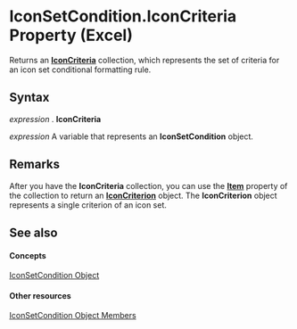 
# IconSetCondition.IconCriteria Property (Excel)

Returns an  **[IconCriteria](c3b0480a-6def-c315-32ed-137b64708810.md)** collection, which represents the set of criteria for an icon set conditional formatting rule.


## Syntax

 _expression_ . **IconCriteria**

 _expression_ A variable that represents an **IconSetCondition** object.


## Remarks

After you have the  **IconCriteria** collection, you can use the **[Item](82ed280b-e89e-f75d-246a-cacb57f2b4b2.md)** property of the collection to return an **[IconCriterion](3517d900-4d84-2ded-ccb1-a3d78d3f6c09.md)** object. The **IconCriterion** object represents a single criterion of an icon set.


## See also


#### Concepts


[IconSetCondition Object](e3c4ef69-4d95-87c9-5059-805775288e24.md)
#### Other resources


[IconSetCondition Object Members](5ea20648-be46-7b8b-be31-368fc98329ab.md)
